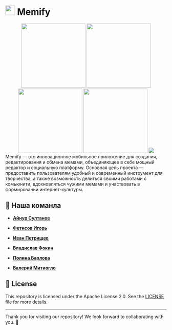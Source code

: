 # <img src="https://github.com/user-attachments/assets/2465b87f-12fb-45dd-b8df-ffd426827c36" width="30" height="30" /> Memify
<div align="center">
  <img src= "https://github.com/user-attachments/assets/45b11df6-60ed-4f94-bef9-a7e038dda369", width =200/>
  <img src = "https://github.com/user-attachments/assets/7422bf9d-7ed7-4807-aeb2-207fcdb40b9b", width = 200/>
  <img src = "https://github.com/user-attachments/assets/d6860313-8c59-480f-ac96-bd4298eb841b", width = 200/>
  <img src = "https://github.com/user-attachments/assets/ca4f0316-4a35-4b04-ac11-8b424171aef1", width = 200/>
  <img src = "https://github.com/user-attachments/assets/3c15b28b-99cd-4dba-a099-a94e233fbd7d, width = 200"/>
</div>
Memify — это инновационное мобильное приложение для создания, редактирования и обмена мемами, объединяющее в себе мощный редактор и социальную платформу. Основная цель проекта — предоставить пользователям удобный и современный инструмент для творчества, а также возможность делиться своими работами с комьюнити, вдохновляться чужими мемами и участвовать в формировании интернет-культуры.

## 🚀 Наша команла

- **[Айнур Султанов](https://github.com/yorickyeng)**

- **[Фетисов Игорь](https://github.com/Fetisyony)**
  
- **[Иван Петрищев](https://github.com/IvanCRA)**

- **[Владислав Фокин](https://github.com/mareliberum)**

- **[Полина Барлова](https://github.com/pulkabarlova)**

- **[Валерий Митиогло](https://github.com/val3rkq)**


## 📜 License

This repository is licensed under the Apache License 2.0. See the [LICENSE](https://www.apache.org/licenses/LICENSE-2.0) file for more details.

---

Thank you for visiting our repository! We look forward to collaborating with you. 🚀
